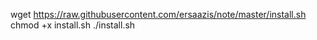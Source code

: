 wget https://raw.githubusercontent.com/ersaazis/note/master/install.sh
chmod +x install.sh
./install.sh
